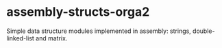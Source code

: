 # assembly-structs-orga2
Simple data structure modules implemented in assembly: strings, double-linked-list and matrix. 
